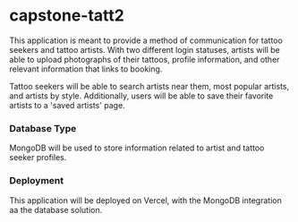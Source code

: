# capstone-tatt2

This application is meant to provide a method of communication for tattoo seekers and tattoo artists. With two different login statuses, artists will be able to upload photographs of their tattoos, profile information, and other relevant information that links to booking.

Tattoo seekers will be able to search artists near them, most popular artists, and artists by style. Additionally, users will be able to save their favorite artists to a 'saved artists' page.

### Database Type

MongoDB will be used to store information related to artist and tattoo seeker profiles. 

### Deployment

This application will be deployed on Vercel, with the MongoDB integration aa the database solution.